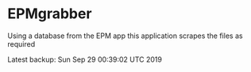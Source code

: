 # EPMgrabber
Using a database from the EPM app this application scrapes the files as required


Latest backup: Sun Sep 29 00:39:02 UTC 2019

